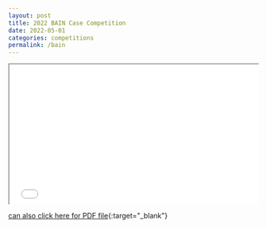 ```yaml
---
layout: post
title: 2022 BAIN Case Competition
date: 2022-05-01
categories: competitions
permalink: /bain
---
```


<style>
.embedded-pdf-container {
  position: relative;
  padding-bottom: 56.25%; /* 9:16 aspect ratio */
  height: 0;
  overflow: hidden;
  max-width: 100%;
}

.embedded-pdf-container iframe {
  position: absolute;
  top: 0;
  left: 0;
  width: 100%;
  height: 100%;
}
</style>

<div class="embedded-pdf-container">
  <iframe src="/assets/attachment/bain.pdf" allowfullscreen></iframe>
</div>

[can also click here for PDF file](/assets/attachment/bain.pdf){:target="_blank"}

